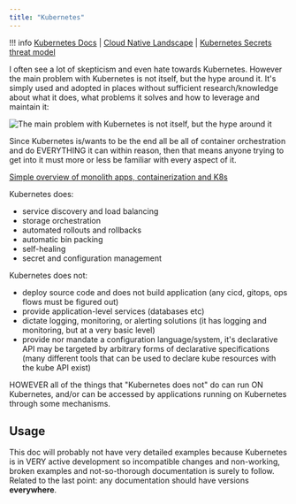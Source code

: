 ```yaml
---
title: "Kubernetes"
---
```


!!! info
    [Kubernetes Docs](https://kubernetes.io/docs/home/) |
    [Cloud Native Landscape](https://landscape.cncf.io/) |
    [Kubernetes Secrets threat model](https://www.macchaffee.com/blog/2022/k8s-secrets/)

I often see a lot of skepticism and even hate towards Kubernetes. However the main problem with Kubernetes is not itself, but the hype around it. It's simply used and adopted in places without sufficient research/knowledge about what it does, what problems it solves and how to leverage and maintain it:

![The main problem with Kubernetes is not itself, but the hype around it](https://pbs.twimg.com/media/EDrZEKCWwAAG_Ty.jpg)

Since Kubernetes is/wants to be the end all be all of container orchestration and do EVERYTHING it can within reason, then that means anyone trying to get into it must more or less be familiar with every aspect of it.

[Simple overview of monolith apps, containerization and K8s](https://cloud.google.com/kubernetes-engine/kubernetes-comic)

Kubernetes does:

- service discovery and load balancing
- storage orchestration
- automated rollouts and rollbacks
- automatic bin packing
- self-healing
- secret and configuration management

Kubernetes does not:

- deploy source code and does not build application (any cicd, gitops, ops flows must be figured out)
- provide application-level services (databases etc)
- dictate logging, monitoring, or alerting solutions (it has logging and monitoring, but at a very basic level)
- provide nor mandate a configuration language/system, it's declarative API may be targeted by arbitrary forms of declarative specifications (many different tools that can be used to declare kube resources with the kube API exist)

HOWEVER all of the things that "Kubernetes does not" do can run ON Kubernetes, and/or can be accessed by applications running on Kubernetes through some mechanisms.

## Usage

This doc will probably not have very detailed examples because Kubernetes is in VERY active development so incompatible changes and non-working, broken examples and not-so-thorough documentation is surely to follow. Related to the last point: any documentation should have versions **everywhere**.
